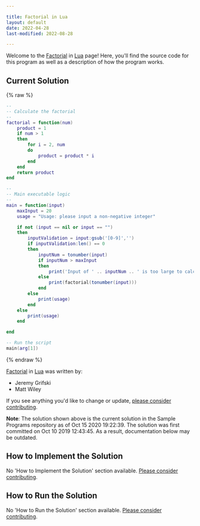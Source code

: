 ```yaml
---

title: Factorial in Lua
layout: default
date: 2022-04-28
last-modified: 2022-08-28

---
```


Welcome to the [Factorial](https://sampleprograms.io/projects/factorial) in [Lua](https://sampleprograms.io/languages/lua) page! Here, you'll find the source code for this program as well as a description of how the program works.

## Current Solution

{% raw %}

```lua
--
-- Calculate the factorial
--
factorial = function(num)
    product = 1
    if num > 1
    then
        for i = 2, num 
        do
            product = product * i
        end
    end
    return product
end

--
-- Main executable logic
--
main = function(input)
    maxInput = 20
    usage = "Usage: please input a non-negative integer"

    if not (input == nil or input == "")
    then
        inputValidation = input:gsub('[0-9]','')
        if inputValidation:len() == 0
        then
            inputNum = tonumber(input)
            if inputNum > maxInput
            then
                print('Input of ' .. inputNum .. ' is too large to calculate a factorial for. Max input is ' .. maxInput .. '.')
            else
                print(factorial(tonumber(input)))
            end
        else
            print(usage)
        end
    else
        print(usage)
    end

end

-- Run the script
main(arg[1])
```

{% endraw %}

[Factorial](https://sampleprograms.io/projects/factorial) in [Lua](https://sampleprograms.io/languages/lua) was written by:

- Jeremy Grifski
- Matt Wiley

If you see anything you'd like to change or update, [please consider contributing](https://github.com/TheRenegadeCoder/sample-programs).

**Note**: The solution shown above is the current solution in the Sample Programs repository as of Oct 15 2020 19:22:39. The solution was first committed on Oct 10 2019 12:43:45. As a result, documentation below may be outdated.

## How to Implement the Solution

No 'How to Implement the Solution' section available. [Please consider contributing](https://github.com/TheRenegadeCoder/sample-programs-website).

## How to Run the Solution

No 'How to Run the Solution' section available. [Please consider contributing](https://github.com/TheRenegadeCoder/sample-programs-website).